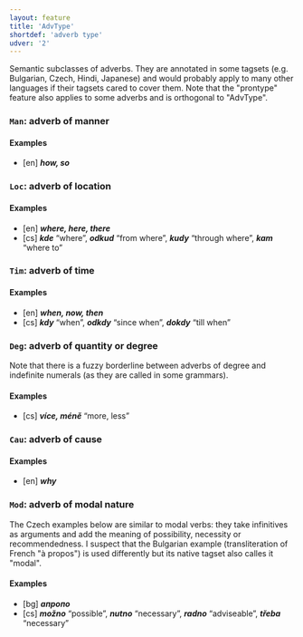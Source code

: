 ```yaml
---
layout: feature
title: 'AdvType'
shortdef: 'adverb type'
udver: '2'
---
```


Semantic subclasses of adverbs. They are annotated in some tagsets
(e.g. Bulgarian, Czech, Hindi, Japanese) and would probably apply to
many other languages if their tagsets cared to cover them. Note that
the "prontype" feature also applies to some adverbs and is orthogonal
to "AdvType".

### <a name="Man">`Man`</a>: adverb of manner

#### Examples

* [en] _<b>how, so</b>_

### <a name="Loc">`Loc`</a>: adverb of location

#### Examples

* [en] _<b>where, here, there</b>_
* [cs] _<b>kde</b>_ “where”, _<b>odkud</b>_ “from where”, _<b>kudy</b>_ “through where”, _<b>kam</b>_ “where to”

### <a name="Tim">`Tim`</a>: adverb of time

#### Examples

* [en] _<b>when, now, then</b>_
* [cs] _<b>kdy</b>_ “when”, _<b>odkdy</b>_ “since when”, _<b>dokdy</b>_ “till when”

### <a name="Deg">`Deg`</a>: adverb of quantity or degree

Note that there is a fuzzy borderline between adverbs of degree and
indefinite numerals (as they are called in some grammars).

#### Examples

* [cs] _<b>více, méně</b>_ “more, less”

### <a name="Cau">`Cau`</a>: adverb of cause

#### Examples

* [en] _<b>why</b>_

### <a name="Mod">`Mod`</a>: adverb of modal nature

The Czech examples below are similar to modal verbs: they take
infinitives as arguments and add the meaning of possibility, necessity
or recommendedness. I suspect that the Bulgarian example
(transliteration of French "à propos") is used differently but its
native tagset also calles it "modal".

#### Examples

* [bg] _<b>апропо</b>_
* [cs] _<b>možno</b>_ “possible”, _<b>nutno</b>_ “necessary”, _<b>radno</b>_ “adviseable”, _<b>třeba</b>_ “necessary”

<!-- Interlanguage links updated So kvě 14 19:02:02 CEST 2022 -->
